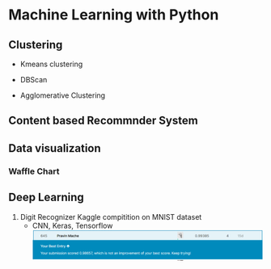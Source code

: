 # Machine Learning with Python

## Clustering
* Kmeans clustering

* DBScan

* Agglomerative Clustering

## Content based Recommnder System


## Data visualization

### Waffle Chart


## Deep Learning

1. Digit Recognizer Kaggle compitition on MNIST dataset
	* CNN, Keras, Tensorflow
![png](rank.png)



